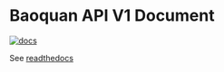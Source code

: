 # Baoquan API V1 Document

[![docs](https://readthedocs.org/projects/docs/badge/?version=latest)](http://baoquan.readthedocs.io/en/latest/?badge=latest)

See [readthedocs](http://docs.readthedocs.io/en/latest/index.html)